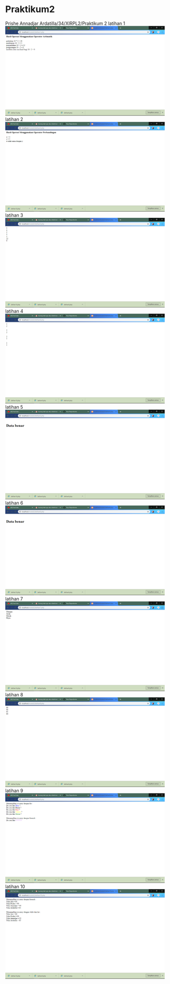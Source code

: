 # Praktikum2
Prishe Annadjar Ardatilla/34/XIRPL2/Praktikum 2
latihan 1
![alt text](https://github.com/PrisheAA/Praktikum2/blob/master/Screenshot%20(204).png?raw=true)
latihan 2
![alt text](https://github.com/PrisheAA/Praktikum2/blob/master/Screenshot%20(205).png?raw=true)
latihan 3
![alt text](https://github.com/PrisheAA/Praktikum2/blob/master/Screenshot%20(206).png?raw=true)
latihan 4
![alt text](https://github.com/PrisheAA/Praktikum2/blob/master/Screenshot%20(207).png?raw=true)
latihan 5
![alt text](https://github.com/PrisheAA/Praktikum2/blob/master/Screenshot%20(208).png?raw=true)
latihan 6
![alt text](https://github.com/PrisheAA/Praktikum2/blob/master/Screenshot%20(209).png?raw=true)
latihan 7
![alt text](https://github.com/PrisheAA/Praktikum2/blob/master/Screenshot%20(210).png?raw=true)
latihan 8
![alt text](https://github.com/PrisheAA/Praktikum2/blob/master/Screenshot%20(211).png?raw=true)
latihan 9
![alt text](https://github.com/PrisheAA/Praktikum2/blob/master/Screenshot%20(212).png?raw=true)
latihan 10
![alt text](https://github.com/PrisheAA/Praktikum2/blob/master/Screenshot%20(213).png?raw=true)
